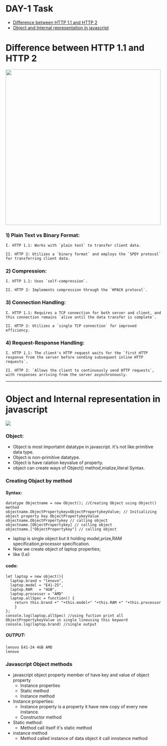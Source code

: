 # DAY-1 Task
 - [Difference between HTTP 1.1 and HTTP 2](#Difference-between-HTTP-1.1-and-HTTP-2-)
 - [Object and Internal representation in javascript](#Object-and-Internal-representation-in-javascript)
# Difference between HTTP 1.1 and HTTP 2
<img src="https://media.licdn.com/dms/image/C5612AQEj04Vipr3Plg/article-cover_image-shrink_720_1280/0/1639909982356?e=2147483647&v=beta&t=Re-KqiK8icaKhsEuNosquEtC24M5ATMdplgQAFY3WIY" height ="500px"/>

### 1) Plain Text vs Binary Format:

    I. HTTP 1.1: Works with `plain text` to transfer client data.

    II. HTTP 2: Utilizes a `binary format` and employs the `SPDY protocol` for transferring client data.

### 2) Compression:

    I. HTTP 1.1: Uses `self-compression`.

    II. HTTP 2: Implements compression through the `HPACK protocol`.

### 3) Connection Handling:

    I. HTTP 1.1: Requires a TCP connection for both server and client, and this connection remains `alive until the data transfer is complete`.

    II. HTTP 2: Utilizes a `single TCP connection` for improved efficiency.

### 4) Request-Response Handling:

    I. HTTP 1.1: The client's HTTP request waits for the `first HTTP response from the server before sending subsequent inline HTTP requests`.

    II. HTTP 2: `Allows the client to continuously send HTTP requests`, with responses arriving from the server asynchronously.

---
# Object and Internal representation in javascript
<img src="https://v8.dev/_img/fast-properties/jsobject.png" >

### Object:
- Object is most importatnt datatype in javascript. it's not like primitive data type.
- Object is non-primitive datatype.
- Object is have ralation keyvalue of property.
- object can create ways of Object() method,inialize,literal Syntax.


### Creating Objact by method

#### Syntax:
```
datatype Objectname = new Object(); //Creating Object using Object() method
objectname.ObjectPropertykey=ObjectPropertykeyValue; // Initializing object property key ObjectPropertykeyValue
objectname.ObjectPropertykey // calling object 
objectname.[ObjectPropertykey] // calling object 
objectname.["ObjectPropertykey"] // calling object
```

- laptop is single object but it holding model,prize,RAM specification,processor specification.
- Now we create object of laptop properties;
- like (I.e):
#### **code:**
```
let laptop = new object(){
  laptop.brand = "lenovo",
  laptop.model = "E41-25",
  laptop.RAM   = "4GB",
  laptop.processor = "AMD"
  laptop.allSpec = function() {
    return this.brand +" "+this.model+" "+this.RAM +" "+this.processor
    }
};
console.log(laptop.allSpec) //using fuction print all ObjectPropertykeyValue in single lineusing this keyword
console.log(laptop.brand) //single output
```

##### OUTPUT:
```
lenovo E41-24 4GB AMD
lenovo
```

### Javascript Object methods
+ javascript object property member of have key and value of object property
  - Instance properties
  - Static method
  - Instance method
+ Instance properties:
  - Instance property is a property it have new copy of every new instance.
  - Constructor method
+ Static method:
   - Method call itself it's static method
+ instance method 
   - Method called instance  of data object it call innstance method
